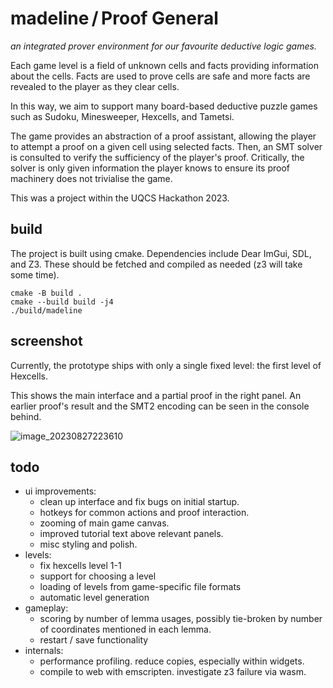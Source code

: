 # madeline&thinsp;/&thinsp;Proof General
_an integrated prover environment for our favourite deductive logic games._

Each game level is a field of unknown cells and facts providing information about the cells. Facts are used to prove cells are safe and more facts are revealed to the player as they clear cells.

In this way, we aim to support many board-based deductive puzzle games such as Sudoku, Minesweeper, Hexcells, and Tametsi. 

The game provides an abstraction of a proof assistant, allowing the player to attempt a proof on a given cell using selected facts. Then, an SMT solver is consulted to verify the sufficiency of the player's proof. Critically, the solver is only given information the player knows to ensure its proof machinery does not trivialise the game.

This was a project within the UQCS Hackathon 2023.

## build

The project is built using cmake. Dependencies include Dear ImGui, SDL, and Z3. These should be fetched and compiled as needed (z3 will take some time).

```
cmake -B build .
cmake --build build -j4
./build/madeline
```

## screenshot

Currently, the prototype ships with only a single fixed level: the first level of Hexcells.

This shows the main interface and a partial proof in the right panel. An earlier proof's result and the SMT2 encoding can be seen in the console behind.

![image_20230827223610](https://github.com/katrinafyi/madeline/assets/39479354/3b106b79-a9de-4f17-99c6-8050c0451baf)


## todo

- ui improvements:
  - clean up interface and fix bugs on initial startup.
  - hotkeys for common actions and proof interaction.
  - zooming of main game canvas.
  - improved tutorial text above relevant panels.
  - misc styling and polish.
- levels:
  - fix hexcells level 1-1
  - support for choosing a level
  - loading of levels from game-specific file formats
  - automatic level generation 
- gameplay:
  - scoring by number of lemma usages, possibly tie-broken by number of coordinates mentioned in each lemma.
  - restart / save functionality
- internals:
  - performance profiling. reduce copies, especially within widgets.
  - compile to web with emscripten. investigate z3 failure via wasm.
